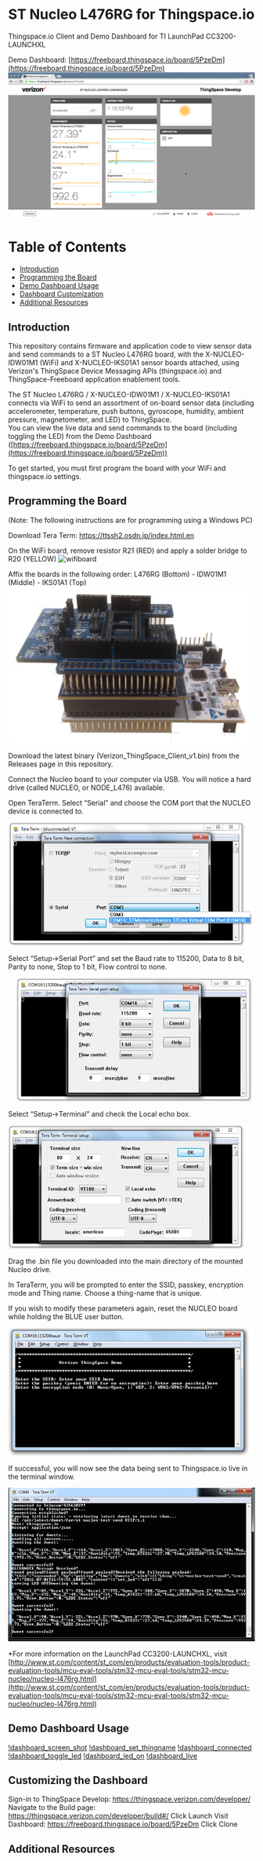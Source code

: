 ST Nucleo L476RG for Thingspace.io
==============================================

Thingspace.io Client and Demo Dashboard for TI LaunchPad CC3200-LAUNCHXL

Demo Dashboard: [https://freeboard.thingspace.io/board/5PzeDm](https://freeboard.thingspace.io/board/5PzeDm)
![dashboard_main](./doc_images/dash-full.png)

# Table of Contents
*   [Introduction](#introduction)
*   [Programming the Board](#programming-the-board)
*   [Demo Dashboard Usage](#demo-dashboard-usage)
*   [Dashboard Customization](#customizing-the-dashboard)
*   [Additional Resources](#additional-resources)

Introduction
------------
This repository contains firmware and application code to view sensor data and send commands to a ST Nucleo L476RG board, with the X-NUCLEO-IDW01M1 (WiFi) and X-NUCLEO-IKS01A1 sensor boards attached, using Verizon's ThingSpace Device Messaging APIs (thingspace.io) and ThingSpace-Freeboard application enablement tools.

The ST Nucleo L476RG / X-NUCLEO-IDW01M1 / X-NUCLEO-IKS01A1 connects via WiFi to send an assortment of on-board sensor data (including accelerometer, temperature, push buttons, gyroscope, humidity, ambient pressure, magnetometer, and LED) to ThingSpace.  
You can view the live data and send commands to the board (including toggling the LED) from the Demo Dashboard ([https://freeboard.thingspace.io/board/5PzeDm](https://freeboard.thingspace.io/board/5PzeDm))

To get started, you must first program the board with your WiFi and thingspace.io settings.

Programming the Board
---------------------
(Note: The following instructions are for programming using a Windows PC)

Download Tera Term: https://ttssh2.osdn.jp/index.html.en

On the WiFi board, remove resistor R21 (RED) and apply a solder bridge to R20 (YELLOW)
![wifiboard](./doc_images/wifiboard.png)

Affix the boards in the following order:  L476RG (Bottom) - IDW01M1 (Middle) - IKS01A1 (Top)
![boardsetup](./doc_images/boardsetup.png)

Download the latest binary (Verizon_ThingSpace_Client_v1.bin) from the Releases page in this repository.

Connect the Nucleo board to your computer via USB.  You will notice a hard drive (called NUCLEO, or NODE_L476) available.  

Open TeraTerm. Select “Serial” and choose the COM port that the NUCLEO device is connected to.

![tt1](./doc_images/teraterm.png)

Select “Setup->Serial Port” and set the Baud rate to 115200, Data to 8 bit, Parity to none, Stop to 1 bit, Flow control to none.

![tt2](./doc_images/teraterm2.png)

Select “Setup->Terminal” and check the Local echo box.

![tt3](./doc_images/teraterm3.png)


Drag the .bin file you downloaded into the main directory of the mounted Nucleo drive.

In TeraTerm, you will be prompted to enter the SSID, passkey, encryption mode and Thing name.  Choose a thing-name that is unique.

If you wish to modify these parameters again, reset the NUCLEO board while holding the BLUE user button.

![tt4](./doc_images/teraterm4.png)

If successful, you will now see the data being sent to Thingspace.io live in the terminal window.

![tt5](./doc_images/teraterm5.png)



*For more information on the LaunchPad CC3200-LAUNCHXL, visit [http://www.st.com/content/st_com/en/products/evaluation-tools/product-evaluation-tools/mcu-eval-tools/stm32-mcu-eval-tools/stm32-mcu-nucleo/nucleo-l476rg.html](http://www.st.com/content/st_com/en/products/evaluation-tools/product-evaluation-tools/mcu-eval-tools/stm32-mcu-eval-tools/stm32-mcu-nucleo/nucleo-l476rg.html)

Demo Dashboard Usage
--------------------

[!dashboard_screen_shot](./doc_images/dash1.png)
[!dashboard_set_thingname](./doc_images/dash2.png)
[!dashboard_connected](./doc_images/dash3.png)
[!dashboard_toggle_led](./doc_images/dash4.png)
[!dashboard_led_on](./doc_images/dash-full.png)
[!dashboard_live](./doc_images/dash5.png)


Customizing the Dashboard 
--------------------------
Sign-in to ThingSpace Develop: https://thingspace.verizon.com/developer/
Navigate to the Build page: https://thingspace.verizon.com/developer/build#/ 
Click Launch
Visit Dashboard: https://freeboard.thingspace.io/board/5PzeDm
Click Clone

Additional Resources
--------------------

